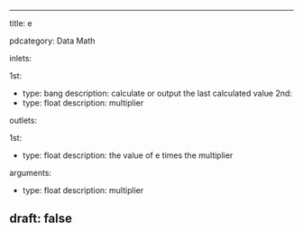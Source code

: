 --- 


title: e

pdcategory: Data Math

inlets:

  1st:
  - type: bang
    description: calculate or output the last calculated value
  2nd:
  - type: float
    description: multiplier

outlets:

  1st:
  - type: float
    description: the value of e times the multiplier

arguments:
  - type: float
    description: multiplier





draft: false
---